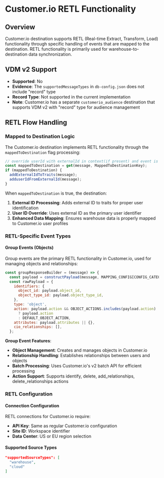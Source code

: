 # Customer.io RETL Functionality

## Overview

Customer.io destination supports RETL (Real-time Extract, Transform, Load) functionality through specific handling of events that are mapped to the destination. RETL functionality is primarily used for warehouse-to-destination data synchronization.

## VDM v2 Support

- **Supported**: No
- **Evidence**: The `supportedMessageTypes` in `db-config.json` does not include "record" type
- **Record Type**: Not supported in the current implementation
- **Note**: Customer.io has a separate `customerio_audience` destination that supports VDM v2 with "record" type for audience management

## RETL Flow Handling

### Mapped to Destination Logic

The Customer.io destination implements RETL functionality through the `mappedToDestination` flag processing:

```javascript
// override userId with externalId in context(if present) and event is mapped to destination
const mappedToDestination = get(message, MappedToDestinationKey);
if (mappedToDestination) {
  addExternalIdToTraits(message);
  adduserIdFromExternalId(message);
}
```

When `mappedToDestination` is true, the destination:

1. **External ID Processing**: Adds external ID to traits for proper user identification
2. **User ID Override**: Uses external ID as the primary user identifier
3. **Enhanced Data Mapping**: Ensures warehouse data is properly mapped to Customer.io user profiles

### RETL-Specific Event Types

#### Group Events (Objects)

Group events are the primary RETL functionality in Customer.io, used for managing objects and relationships:

```javascript
const groupResponseBuilder = (message) => {
  const payload = constructPayload(message, MAPPING_CONFIG[CONFIG_CATEGORIES.OBJECT_EVENTS.name]);
  const rawPayload = {
    identifiers: {
      object_id: payload.object_id,
      object_type_id: payload.object_type_id,
    },
    type: 'object',
    action: payload.action && OBJECT_ACTIONS.includes(payload.action)
      ? payload.action
      : DEFAULT_OBJECT_ACTION,
    attributes: payload.attributes || {},
    cio_relationships: [],
  };
```

**Group Event Features**:
- **Object Management**: Creates and manages objects in Customer.io
- **Relationship Handling**: Establishes relationships between users and objects
- **Batch Processing**: Uses Customer.io's v2 batch API for efficient processing
- **Action Support**: Supports identify, delete, add_relationships, delete_relationships actions

### RETL Configuration

#### Connection Configuration

RETL connections for Customer.io require:

- **API Key**: Same as regular Customer.io configuration
- **Site ID**: Workspace identifier
- **Data Center**: US or EU region selection

#### Supported Source Types

```json
"supportedSourceTypes": [
  "warehouse",
  "cloud"
]
```